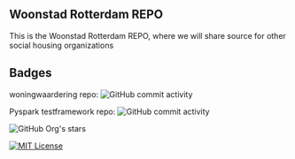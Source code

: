 ## Woonstad Rotterdam REPO

This is the Woonstad Rotterdam REPO, where we will share source for other social housing organizations




## Badges

woningwaardering repo: ![GitHub commit activity](https://img.shields.io/github/commit-activity/m/woonstadrotterdam/woningwaardering)

Pyspark testframework repo: ![GitHub commit activity](https://img.shields.io/github/commit-activity/m/woonstadrotterdam/pyspark-testframework)


![GitHub Org's stars](https://img.shields.io/github/stars/woonstadrotterdam)


[![MIT License](https://img.shields.io/badge/License-MIT-green.svg)](https://choosealicense.com/licenses/mit/)

